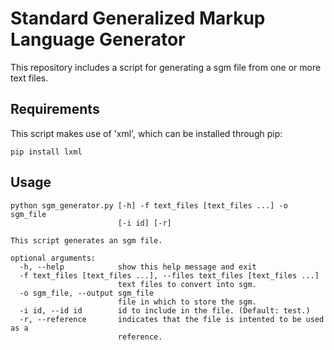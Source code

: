 # Standard Generalized Markup Language Generator
This repository includes a script for generating a sgm file from one or more text files.

## Requirements
This script makes use of 'xml', which can be installed through pip:
```
pip install lxml
```

## Usage
```
python sgm_generator.py [-h] -f text_files [text_files ...] -o sgm_file
                        [-i id] [-r]

This script generates an sgm file.

optional arguments:
  -h, --help            show this help message and exit
  -f text_files [text_files ...], --files text_files [text_files ...]
                        text files to convert into sgm.
  -o sgm_file, --output sgm_file
                        file in which to store the sgm.
  -i id, --id id        id to include in the file. (Default: test.)
  -r, --reference       indicates that the file is intented to be used as a
                        reference.

```
